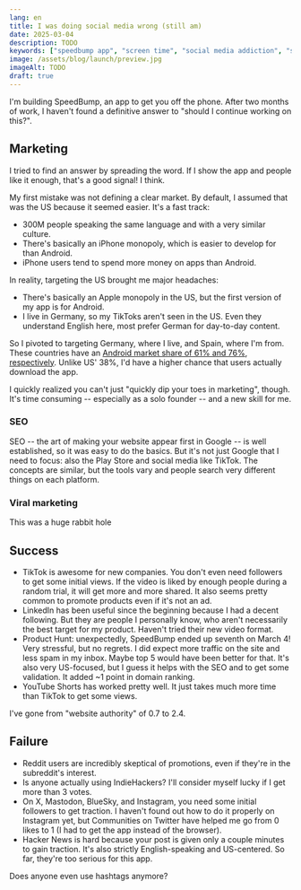 ```yaml
---
lang: en
title: I was doing social media wrong (still am)
date: 2025-03-04
description: TODO
keywords: ["speedbump app", "screen time", "social media addiction", "startup journey", "android", "iphone", "productivity app"]
image: /assets/blog/launch/preview.jpg
imageAlt: TODO
draft: true
---
```


I'm building SpeedBump, an app to get you off the phone. After two months of work, I haven't found a definitive answer to "should I continue working on this?".

## Marketing

I tried to find an answer by spreading the word. If I show the app and people like it enough, that's a good signal! I think.

My first mistake was not defining a clear market. By default, I assumed that was the US because it seemed easier. It's a fast track:

- 300M people speaking the same language and with a very similar culture.
- There's basically an iPhone monopoly, which is easier to develop for than Android.
- iPhone users tend to spend more money on apps than Android.

In reality, targeting the US brought me major headaches:

* There's basically an Apple monopoly in the US, but the first version of my app is for Android.
* I live in Germany, so my TikToks aren't seen in the US. Even they understand English here, most prefer German for day-to-day content.

So I pivoted to targeting Germany, where I live, and Spain, where I'm from. These countries have an [Android market share of 61% and 76%, respectively](https://gs.statcounter.com/os-market-share/mobile/). Unlike US' 38%, I'd have a higher chance that users actually download the app.

I quickly realized you can't just "quickly dip your toes in marketing", though. It's time consuming -- especially as a solo founder -- and a new skill for me.

### SEO

SEO -- the art of making your website appear first in Google -- is well established, so it was easy to do the basics. But it's not just Google that I need to focus: also the Play Store and social media like TikTok. The concepts are similar, but the tools vary and people search very different things on each platform.

### Viral marketing

This was a huge rabbit hole

## Success

* TikTok is awesome for new companies. You don't even need followers to get some initial views. If the video is liked by enough people during a random trial, it will get more and more shared. It also seems pretty common to promote products even if it's not an ad.
* LinkedIn has been useful since the beginning because I had a decent following. But they are people I personally know, who aren't necessarily the best target for my product. Haven't tried their new video format.
* Product Hunt: unexpectedly, SpeedBump ended up seventh on March 4! Very stressful, but no regrets. I did expect more traffic on the site and less spam in my inbox. Maybe top 5 would have been better for that. It's also very US-focused, but I guess it helps with the SEO and to get some validation. It added ~1 point in domain ranking.
* YouTube Shorts has worked pretty well. It just takes much more time than TikTok to get some views.

I've gone from "website authority" of 0.7 to 2.4.

## Failure

* Reddit users are incredibly skeptical of promotions, even if they're in the subreddit's interest.
* Is anyone actually using IndieHackers? I'll consider myself lucky if I get more than 3 votes.
* On X, Mastodon, BlueSky, and Instagram, you need some initial followers to get traction. I haven't found out how to do it properly on Instagram yet, but Communities on Twitter have helped me go from 0 likes to 1 (I had to get the app instead of the browser).
* Hacker News is hard because your post is given only a couple minutes to gain traction. It's also strictly English-speaking and US-centered. So far, they're too serious for this app.

Does anyone even use hashtags anymore?
